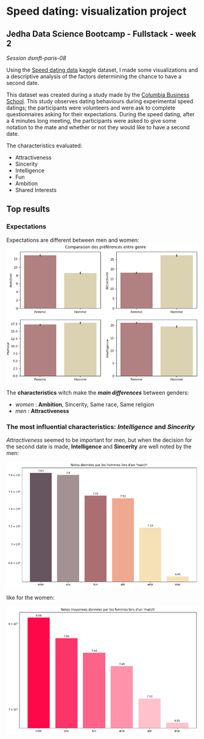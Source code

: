 # Speed dating: visualization project

## Jedha Data Science Bootcamp - Fullstack - week 2

_Session dsmft-paris-08_

Using the [Speed dating data](https://www.kaggle.com/annavictoria/speed-dating-experiment/) kaggle dataset, I made some visualizations and a descriptive analysis of the factors determining the chance to have a second date.

This dataset was created during a study made by the [Columbia Business School](http://faculty.chicagobooth.edu/emir.kamenica/documents/genderDifferences.pdf).
This study observes dating behaviours during experimental speed datings; the participants were volunteers and were ask to complete questionnaires asking for their expectations.
During the speed dating, after a 4 minutes long meeting, the participants were asked to give some notation to the mate and whether or not they would like to have a second date.

The characteristics evaluated:
* Attractiveness
* Sincerity
* Intelligence
* Fun
* Ambition
* Shared Interests

## Top results
### Expectations
Expectations are different between men and women:
![alt text](./images/comp_pref_sns_1.png)

The **characteristics** witch make the _**main differences**_ between genders:
- _women_ : **Ambition**, Sincerity, Same race, Same religion
- _men_ : **Attractiveness**

### The most influential characteristics: *Intelligence* and *Sincerity*
_Attractiveness_ seemed to be important for men,
but when the decision for the second date is made, **Intelligence** and **Sincerity**
are well noted by the men:

![alt text](./images/moy_notes_donnees_homme_plt.png)

like for the women:

![alt text](./images/moy_notes_donnees_femme_plt.png)
